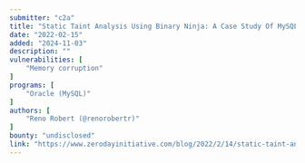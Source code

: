 ```yaml
---
submitter: "c2a"
title: "Static Taint Analysis Using Binary Ninja: A Case Study Of MySQL Cluster Vulnerabilities"
date: "2022-02-15"
added: "2024-11-03"
description: ""
vulnerabilities: [
    "Memory corruption"
]
programs: [
    "Oracle (MySQL)"
]
authors: [
    "Reno Robert (@renorobertr)"
]
bounty: "undisclosed"
link: "https://www.zerodayinitiative.com/blog/2022/2/14/static-taint-analysis-using-binary-ninja-a-case-study-of-mysql-cluster-vulnerabilities"
---
```




